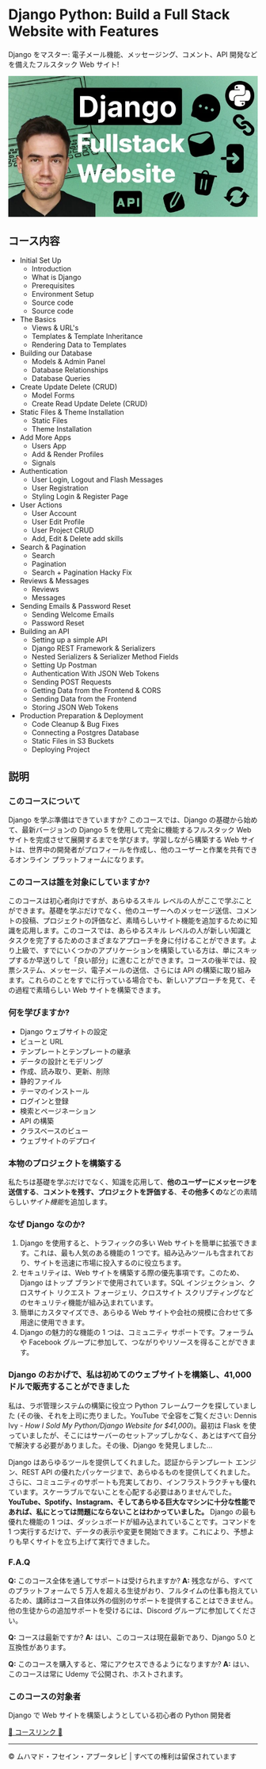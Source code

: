 <!-- ©©©©©©©©©©©©©©©©©©©©©©©© All Rights Are Reserved By Muhammad Husain Abootalebi ©©©©©©©©©©©©©©©©©©©©©©©©©©©©©©©©©© -->

# Django Python: Build a Full Stack Website with Features

Django をマスター: 電子メール機能、メッセージング、コメント、API 開発などを備えたフルスタック Web サイト!

![Django Python: Build a Full Stack Website with Features](../../assets/Courses/Course%20Covers/0%20-%201%20-%20Django%20Complete%20Course.webp)

## コース内容

- Initial Set Up
  - Introduction
  - What is Django
  - Prerequisites
  - Environment Setup
  - Source code
  - Source code
- The Basics
  - Views & URL's
  - Templates & Template Inheritance
  - Rendering Data to Templates
- Building our Database
  - Models & Admin Panel
  - Database Relationships
  - Database Queries
- Create Update Delete (CRUD)
  - Model Forms
  - Create Read Update Delete (CRUD)
- Static Files & Theme Installation
  - Static Files
  - Theme Installation
- Add More Apps
  - Users App
  - Add & Render Profiles
  - Signals
- Authentication
  - User Login, Logout and Flash Messages
  - User Registration
  - Styling Login & Register Page
- User Actions
  - User Account
  - User Edit Profile
  - User Project CRUD
  - Add, Edit & Delete add skills
- Search & Pagination
  - Search
  - Pagination
  - Search + Pagination Hacky Fix
- Reviews & Messages
  - Reviews
  - Messages
- Sending Emails & Password Reset
  - Sending Welcome Emails
  - Password Reset
- Building an API
  - Setting up a simple API
  - Django REST Framework & Serializers
  - Nested Serializers & Serializer Method Fields
  - Setting Up Postman
  - Authentication With JSON Web Tokens
  - Sending POST Requests
  - Getting Data from the Frontend & CORS
  - Sending Data from the Frontend
  - Storing JSON Web Tokens
- Production Preparation & Deployment
  - Code Cleanup & Bug Fixes
  - Connecting a Postgres Database
  - Static Files in S3 Buckets
  - Deploying Project

## 説明

### このコースについて

Django を学ぶ準備はできていますか? このコースでは、Django の基礎から始めて、最新バージョンの Django 5 を使用して完全に機能するフルスタック Web サイトを完成させて展開するまでを学びます。学習しながら構築する Web サイトは、世界中の開発者がプロ​​フィールを作成し、他のユーザーと作業を共有できるオンライン プラットフォームになります。

### このコースは誰を対象にしていますか?

このコースは初心者向けですが、あらゆるスキル レベルの人がここで学ぶことができます。基礎を学ぶだけでなく、他のユーザーへのメッセージ送信、コメントの投稿、プロジェクトの評価など、素晴らしいサイト機能を追加するために知識を応用します。このコースでは、あらゆるスキル レベルの人が新しい知識とタスクを完了するためのさまざまなアプローチを身に付けることができます。より上級で、すでにいくつかのアプリケーションを構築している方は、単にスキップするか早送りして「良い部分」に進むことができます。コースの後半では、投票システム、メッセージ、電子メールの送信、さらには API の構築に取り組みます。これらのことをすでに行っている場合でも、新しいアプローチを見て、その過程で素晴らしい Web サイトを構築できます。

### 何を学びますか?

- Django ウェブサイトの設定
- ビューと URL
- テンプレートとテンプレートの継承
- データの設計とモデリング
- 作成、読み取り、更新、削除
- 静的ファイル
- テーマのインストール
- ログインと登録
- 検索とページネーション
- API の構築
- クラスベースのビュー
- ウェブサイトのデプロイ

### 本物のプロジェクトを構築する

私たちは基礎を学ぶだけでなく、知識を応用して、**他のユーザーにメッセージを送信する**、**コメントを残す、プロジェクトを評価する**、**その他多くの**などの素晴らしい*サイト機能*を追加します。

### なぜ Django なのか?

1. Django を使用すると、トラフィックの多い Web サイトを簡単に拡張できます。これは、最も人気のある機能の 1 つです。組み込みツールも含まれており、サイトを迅速に市場に投入するのに役立ちます。
2. セキュリティは、Web サイトを構築する際の優先事項です。このため、Django はトップ ブランドで使用されています。SQL インジェクション、クロスサイト リクエスト フォージェリ、クロスサイト スクリプティングなどのセキュリティ機能が組み込まれています。
3. 簡単にカスタマイズでき、あらゆる Web サイトや会社の規模に合わせて多用途に使用できます。
4. Django の魅力的な機能の 1 つは、コミュニティ サポートです。フォーラムや Facebook グループに参加して、つながりやリソースを得ることができます。

### Django のおかげで、私は初めてのウェブサイトを構築し、41,000 ドルで販売することができました

私は、ラボ管理システムの構築に役立つ Python フレームワークを探していました (その後、それを上司に売りました。YouTube で全容をご覧ください: Dennis Ivy - *How I Sold My Python/Django Website for $41,000*)。最初は Flask を使っていましたが、そこにはサーバーのセットアップしかなく、あとはすべて自分で解決する必要がありました。その後、Django を発見しました...

Django はあらゆるツールを提供してくれました。認証からテンプレート エンジン、REST API の優れたパッケージまで、あらゆるものを提供してくれました。さらに、コミュニティのサポートも充実しており、インフラストラクチャも優れています。スケーラブルでないことを心配する必要はありませんでした。**YouTube、Spotify、Instagram、そしてあらゆる巨大なマシンに十分な性能であれば、私にとっては問題にならないことはわかっていました。** Django の最も優れた機能の 1 つは、ダッシュボードが組み込まれていることです。コマンドを 1 つ実行するだけで、データの表示や変更を開始できます。これにより、予想よりも早くサイトを立ち上げて実行できました。

### F.A.Q

**Q:** このコース全体を通してサポートは受けられますか?
**A:** 残念ながら、すべてのプラットフォームで 5 万人を超える生徒がおり、フルタイムの仕事も抱えているため、講師はコース自体以外の個別のサポートを提供することはできません。他の生徒からの追加サポートを受けるには、Discord グループに参加してください。

**Q:** コースは最新ですか?
**A:** はい、このコースは現在最新であり、Django 5.0 と互換性があります。

**Q:** このコースを購入すると、常にアクセスできるようになりますか?
**A:** はい、このコースは常に Udemy で公開され、ホストされます。

### このコースの対象者

Django で Web サイトを構築しようとしている初心者の Python 開発者

[🔗 コースリンク 🔗](https://www.udemy.com/course/python-django-2021-complete-course/?srsltid=AfmBOopVFupKzL4elOACUlCj3sL3y0MfMEDuBnBg4iJQEUhwRzHPSFhU&couponCode=ST21MT121624)

---

© ムハマド・フセイン・アブータレビ | すべての権利は留保されています

<!-- ©©©©©©©©©©©©©©©©©©©©©©©© All Rights Are Reserved By Muhammad Husain Abootalebi ©©©©©©©©©©©©©©©©©©©©©©©©©©©©©©©©©© -->
